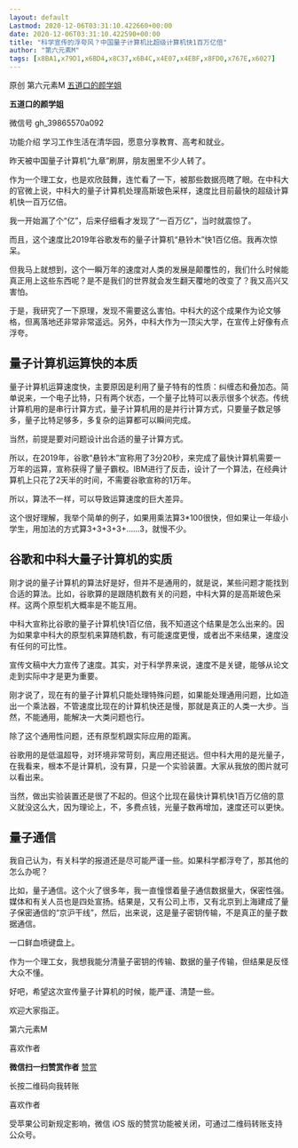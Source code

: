 ```yaml
---
layout: default
Lastmod: 2020-12-06T03:31:10.422660+00:00
date: 2020-12-06T03:31:10.422590+00:00
title: "科学宣传的浮夸风？中国量子计算机比超级计算机快1百万亿倍"
author: "第六元素M"
tags: [x8BA1,x79D1,x6BD4,x8C37,x6B4C,x4E07,x4EBF,x8FD0,x767E,x6027]
---
```


原创 第六元素M [五道口的颜学姐](javascript:void(0);)

**五道口的颜学姐** 

微信号 gh\_39865570a092

功能介绍 学习工作生活在清华园，愿意分享教育、高考和就业。

昨天被中国量子计算机“九章”刷屏，朋友圈里不少人转了。

作为一个理工女，也是欢欣鼓舞，连忙看了一下，被那些数据亮瞎了眼。在中科大的官微上说，中科大的量子计算机处理高斯玻色采样，速度比目前最快的超级计算机快一百万亿倍。

我一开始漏了个“亿”，后来仔细看才发现了“一百万亿”，当时就震惊了。

而且，这个速度比2019年谷歌发布的量子计算机“悬铃木”快1百亿倍。我再次惊呆。

但我马上就想到，这个一瞬万年的速度对人类的发展是颠覆性的，我们什么时候能真正用上这些东西呢？是不是我们的世界就会发生翻天覆地的改变了？我又高兴又害怕。

于是，我研究了一下原理，发现不需要这么害怕。中科大的这个成果作为论文够格，但离落地还非常非常遥远。另外，中科大作为一顶尖大学，在宣传上好像有点浮夸。

量子计算机运算快的本质
-----------

量子计算机运算速度快，主要原因是利用了量子特有的性质：纠缠态和叠加态。简单说来，一个电子比特，只有两个状态，一个量子比特可以表示很多个状态。传统计算机用的是串行计算方式，量子计算机用的是并行计算方式，只要量子数足够多，量子比特足够多，多复杂的运算都可以瞬间完成。

当然，前提是要对问题设计出合适的量子计算方式。

所以，在2019年，谷歌“悬铃木”宣称用了3分20秒，来完成了最快计算机需要一万年的运算，宣称获得了量子霸权。IBM进行了反击，设计了一个算法，在经典计算机上只花了2天半的时间，不需要谷歌宣称的1万年。

所以，算法不一样，可以导致运算速度的巨大差异。

这个很好理解，我举个简单的例子，如果用乘法算3\*100很快，但如果让一年级小学生，用加法的方式算3+3+3+3+……3，就慢不少。

谷歌和中科大量子计算机的实质
--------------

刚才说的量子计算机的算法好是好，但并不是通用的，就是说，某些问题才能找到合适的算法。比如，谷歌算的是跟随机数有关的问题，中科大算的是高斯玻色采样。这两个原型机大概率是不能互用。

中科大宣称比谷歌的量子计算机快1百亿倍，我不知道这个结果是怎么出来的。因为如果拿中科大的原型机来算随机数，有可能速度更慢，或者出不来结果，速度没有任何的可比性。

宣传文稿中大力宣传了速度。其实，对于科学界来说，速度不是关键，能够从论文走到实际中才是更为重要。

刚才说了，现在有的量子计算机只能处理特殊问题，如果能处理通用问题，比如造出一个乘法器，不管速度比现在的计算机快还是慢，那就是真正的人类一大步。当然，不能通用，能解决一大类问题也行。

除了这个通用性问题，还有原型机跟实际应用的距离。

谷歌用的是低温超导，对环境非常苛刻，离应用还挺远。但中科大用的是光量子，在我看来，根本不是计算机，没有算，只是一个实验装置。大家从我放的图片就可以看出来。

当然，做出实验装置还是很了不起的。但这个比现在最快计算机快1百万亿倍的意义就没这么大，因为理论上，不，多费点钱，光量子数再增加，速度还可以更快。

量子通信
----

我自己认为，有关科学的报道还是尽可能严谨一些。如果科学都浮夸了，那其他的怎么办呢？

比如，量子通信。这个火了很多年，我一直憧憬着量子通信数据量大，保密性强。媒体和有关人员也是四处宣扬。结果是，又有公司上市，又有北京到上海建成了量子保密通信的“京沪干线”，然后，出来说，这是量子密钥传输，不是真正的量子数据通信。

一口鲜血喷键盘上。

作为一个理工女，我想我能分清量子密钥的传输、数据的量子传输，但结果是反怪大众不懂。

好吧，希望这次宣传量子计算机的时候，能严谨、清楚一些。

欢迎大家指正。

第六元素M

喜欢作者

 **微信扫一扫赞赏作者** [赞赏](##)

长按二维码向我转账

喜欢作者

受苹果公司新规定影响，微信 iOS 版的赞赏功能被关闭，可通过二维码转账支持公众号。


